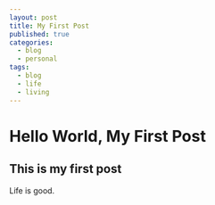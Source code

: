 ```yaml
---
layout: post
title: My First Post
published: true
categories:
  - blog
  - personal
tags:
  - blog
  - life
  - living
---
```


# Hello World, My First Post

## This is my first post

Life is good.